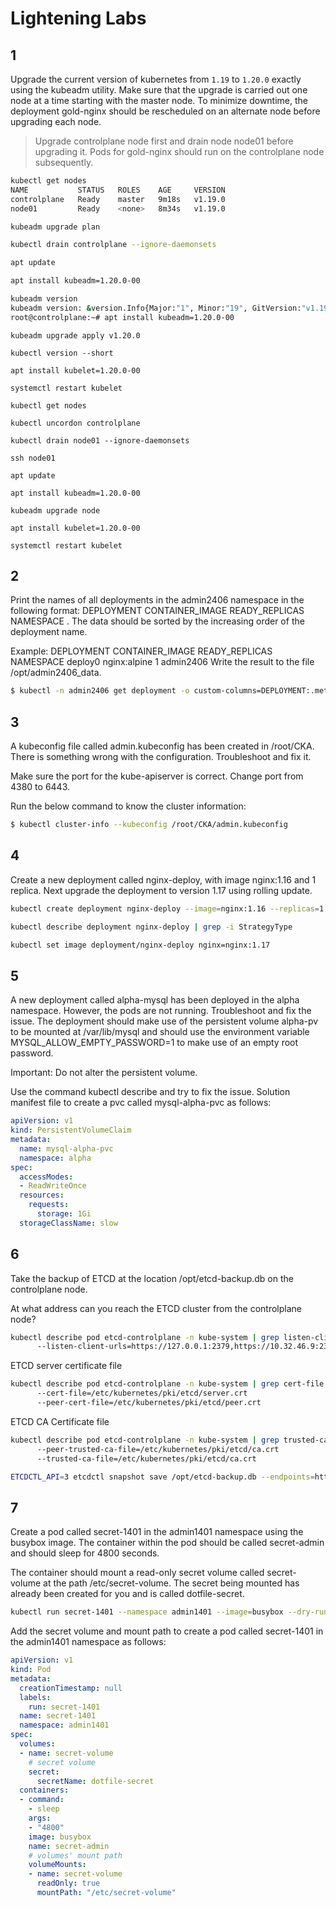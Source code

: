 # Lightening Labs

## 1
Upgrade the current version of kubernetes from `1.19` to `1.20.0` exactly using the kubeadm utility. Make sure that the upgrade is carried out one node at a time starting with the master node. To minimize downtime, the deployment gold-nginx should be rescheduled on an alternate node before upgrading each node.



>Upgrade controlplane node first and drain node node01 before upgrading it. Pods for gold-nginx should run on the controlplane node subsequently.

```bash
kubectl get nodes
NAME           STATUS   ROLES    AGE     VERSION
controlplane   Ready    master   9m18s   v1.19.0
node01         Ready    <none>   8m34s   v1.19.0
```
```bash
kubeadm upgrade plan
```
```bash
kubectl drain controlplane --ignore-daemonsets
```
```bash
apt update
```
```bash
apt install kubeadm=1.20.0-00
```
```bash
kubeadm version
kubeadm version: &version.Info{Major:"1", Minor:"19", GitVersion:"v1.19.0", GitCommit:"e19964183377d0ec2052d1f1fa930c4d7575bd50", GitTreeState:"clean", BuildDate:"2020-08-26T14:28:32Z", GoVersion:"go1.15", Compiler:"gc", Platform:"linux/amd64"}
root@controlplane:~# apt install kubeadm=1.20.0-00
```

`kubeadm upgrade apply v1.20.0`

`kubectl version --short`

`apt install kubelet=1.20.0-00`

`systemctl restart kubelet`

`kubectl get nodes`

`kubectl uncordon controlplane`

`kubectl drain node01 --ignore-daemonsets`


`ssh node01`

`apt update`

`apt install kubeadm=1.20.0-00`

`kubeadm upgrade node`

`apt install kubelet=1.20.0-00`

`systemctl restart kubelet`

## 2

Print the names of all deployments in the admin2406 namespace in the following format:
DEPLOYMENT CONTAINER_IMAGE READY_REPLICAS NAMESPACE
<deployment name> <container image used> <ready replica count> <Namespace>
. The data should be sorted by the increasing order of the deployment name.



Example:
DEPLOYMENT CONTAINER_IMAGE READY_REPLICAS NAMESPACE
deploy0 nginx:alpine 1 admin2406
Write the result to the file /opt/admin2406_data.

```bash
$ kubectl -n admin2406 get deployment -o custom-columns=DEPLOYMENT:.metadata.name,CONTAINER_IMAGE:.spec.template.spec.containers[].image,READY_REPLICAS:.status.readyReplicas,NAMESPACE:.metadata.namespace --sort-by=.metadata.name > /opt/admin2406_data
```


## 3

A kubeconfig file called admin.kubeconfig has been created in /root/CKA. There is something wrong with the configuration. Troubleshoot and fix it.


Make sure the port for the kube-apiserver is correct. Change port from 4380 to 6443.

Run the below command to know the cluster information:
```bash
$ kubectl cluster-info --kubeconfig /root/CKA/admin.kubeconfig
```
## 4
Create a new deployment called nginx-deploy, with image nginx:1.16 and 1 replica. Next upgrade the deployment to version 1.17 using rolling update.

```bash
kubectl create deployment nginx-deploy --image=nginx:1.16 --replicas=1

kubectl describe deployment nginx-deploy | grep -i StrategyType

kubectl set image deployment/nginx-deploy nginx=nginx:1.17
```
## 5

A new deployment called alpha-mysql has been deployed in the alpha namespace. However, the pods are not running. Troubleshoot and fix the issue. The deployment should make use of the persistent volume alpha-pv to be mounted at /var/lib/mysql and should use the environment variable MYSQL_ALLOW_EMPTY_PASSWORD=1 to make use of an empty root password.



Important: Do not alter the persistent volume.


Use the command kubectl describe and try to fix the issue.
Solution manifest file to create a pvc called mysql-alpha-pvc as follows:

```yaml
apiVersion: v1
kind: PersistentVolumeClaim
metadata:
  name: mysql-alpha-pvc
  namespace: alpha
spec:
  accessModes:
  - ReadWriteOnce
  resources:
    requests:
      storage: 1Gi
  storageClassName: slow
```


## 6

Take the backup of ETCD at the location /opt/etcd-backup.db on the controlplane node.

At what address can you reach the ETCD cluster from the controlplane node?
```bash
kubectl describe pod etcd-controlplane -n kube-system | grep listen-client-urls
      --listen-client-urls=https://127.0.0.1:2379,https://10.32.46.9:2379
```
ETCD server certificate file
```bash
kubectl describe pod etcd-controlplane -n kube-system | grep cert-file    
      --cert-file=/etc/kubernetes/pki/etcd/server.crt
      --peer-cert-file=/etc/kubernetes/pki/etcd/peer.crt
```
ETCD CA Certificate file
```bash
kubectl describe pod etcd-controlplane -n kube-system | grep trusted-ca-file
      --peer-trusted-ca-file=/etc/kubernetes/pki/etcd/ca.crt
      --trusted-ca-file=/etc/kubernetes/pki/etcd/ca.crt
```
```bash
ETCDCTL_API=3 etcdctl snapshot save /opt/etcd-backup.db --endpoints=https://127.0.0.1:2379 --cacert=/etc/kubernetes/pki/etcd/ca.crt --cert=/etc/kubernetes/pki/etcd/server.crt --key=/etc/kubernetes/pki/etcd/server.key
```

## 7

Create a pod called secret-1401 in the admin1401 namespace using the busybox image. The container within the pod should be called secret-admin and should sleep for 4800 seconds.

The container should mount a read-only secret volume called secret-volume at the path /etc/secret-volume. The secret being mounted has already been created for you and is called dotfile-secret.
```bash
kubectl run secret-1401 --namespace admin1401 --image=busybox --dry-run=client -o yaml > secret-1401.yaml
```


Add the secret volume and mount path to create a pod called secret-1401 in the admin1401 namespace as follows:

```yaml
apiVersion: v1
kind: Pod
metadata:
  creationTimestamp: null
  labels:
    run: secret-1401
  name: secret-1401
  namespace: admin1401
spec:
  volumes:
  - name: secret-volume
    # secret volume
    secret:
      secretName: dotfile-secret
  containers:
  - command:
    - sleep
    args:
    - "4800"
    image: busybox
    name: secret-admin
    # volumes' mount path
    volumeMounts:
    - name: secret-volume
      readOnly: true
      mountPath: "/etc/secret-volume"
```